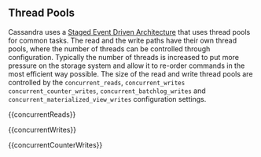 ## Thread Pools

Cassandra uses a [Staged Event Driven Architecture](https://en.wikipedia.org/wiki/Staged_event-driven_architecture) that uses thread pools for common tasks. The read and the write paths have their own thread pools, where the number of threads can be controlled through configuration. Typically the number of threads is increased to put more pressure on the storage system and allow it to re-order commands in the most efficient way possible. The size of the read and write thread pools are controlled by the `concurrent_reads`, `concurrent_writes` `concurrent_counter_writes`, `concurrent_batchlog_writes` and `concurrent_materialized_view_writes` configuration settings.
  

{{concurrentReads}}

{{concurrentWrites}}

{{concurrentCounterWrites}}


